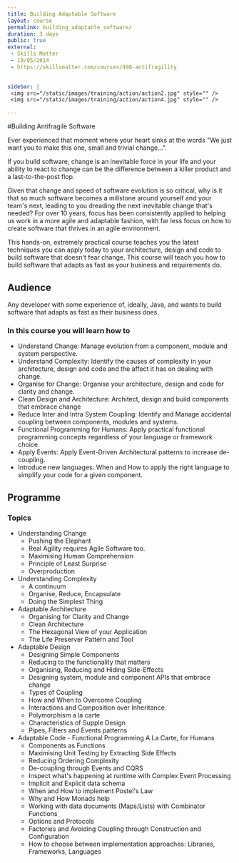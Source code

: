```yaml
---
title: Building Adaptable Software
layout: course
permalink: building_adaptable_software/
duration: 3 days
public: true
external: 
 - Skills Matter
 - 19/05/2014
 - https://skillsmatter.com/courses/498-antifragility
 

sidebar: |
 <img src="/static/images/training/action/action2.jpg" style="" />
 <img src="/static/images/training/action/action4.jpg" style="" />

---
```

#Building Antifragile Software

Ever experienced that moment where your heart sinks at the words "We just want you to make this one, small and trivial change…".

If you build software, change is an inevitable force in your life and your ability to react to change can be the difference between a killer product and a last-to-the-post flop.

Given that change and speed of software evolution is so critical, why is it that so much software becomes a millstone around yourself and your team's next, leading to you dreading the next inevitable change that's needed? For over 10 years, focus has been consistently applied to helping us work in a more agile and adaptable fashion, with far less focus on how to create software that thrives in an agile environment.

This hands-on, extremely practical course teaches you the latest techniques you can apply today to your architecture, design and code to build software that doesn't fear change. This course will teach you how to build software that adapts as fast as your business and requirements do.

## Audience

Any developer with some experience of, ideally, Java, and wants to build software that adapts as fast as their business does.

### In this course you will learn how to

* Understand Change: Manage evolution from a component, module and system perspective.
* Understand Complexity: Identify the causes of complexity in your architecture, design and code and the affect it has on dealing with change.
* Organise for Change: Organise your architecture, design and code for clarity and change.
* Clean Design and Architecture: Architect, design and build components that embrace change
* Reduce Inter and Intra System Coupling: Identify and Manage accidental coupling between components, modules and systems.
* Functional Programming for Humans: Apply practical functional programming concepts regardless of your language or framework choice.
* Apply Events: Apply Event-Driven Architectural patterns to increase de-coupling.
* Introduce new languages: When and How to apply the right language to simplify your code for a given component.

## Programme

### Topics
* Understanding Change
	* Pushing the Elephant
	* Real Agility requires Agile Software too.
	* Maximising Human Comprehension
	* Principle of Least Surprise
	* Overproduction
* Understanding Complexity
	* A continuum
	* Organise, Reduce, Encapsulate
	* Doing the Simplest Thing
* Adaptable Architecture
	* Organising for Clarity and Change
	* Clean Architecture
	* The Hexagonal View of your Application
	* The Life Preserver Pattern and Tool
* Adaptable Design
	* Designing Simple Components
	* Reducing to the functionality that matters
	* Organising, Reducing and Hiding Side-Effects
	* Designing system, module and component APIs that embrace change
	* Types of Coupling
	* How and When to Overcome Coupling
	* Interactions and Composition over Inheritance
	* Polymorphism a la carte
	* Characteristics of Supple Design
	* Pipes, Filters and Events patterns
* Adaptable Code - Functional Programming A La Carte, for Humans
	* Components as Functions
	* Maximising Unit Testing by Extracting Side Effects
	* Reducing Ordering Complexity
	* De-coupling through Events and CQRS
	* Inspect what's happening at runtime with Complex Event Processing
	* Implicit and Explicit data schema
	* When and How to implement Postel's Law
	* Why and How Monads help
	* Working with data documents (Maps/Lists) with Combinator Functions 
	* Options and Protocols
	* Factories and Avoiding Coupling through Construction and Configuration
	* How to choose between implementation approaches: Libraries, Frameworks, Languages